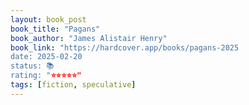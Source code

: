 ```yaml
---
layout: book_post
book_title: "Pagans"
book_author: "James Alistair Henry"
book_link: "https://hardcover.app/books/pagans-2025
date: 2025-02-20
status: 📚
rating: "⭐️⭐️⭐️⭐️⭐️"
tags: [fiction, speculative]
---
```

